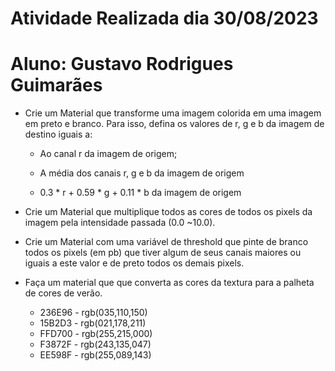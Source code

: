 # Atividade Realizada dia 30/08/2023
# Aluno: Gustavo Rodrigues Guimarães

- Crie um Material que transforme uma imagem colorida em uma imagem em preto e branco. Para isso, defina os valores de r, g e b da imagem de destino iguais a:

    - Ao canal r da imagem de origem;

    - A média dos canais r, g e b da imagem de origem

    - 0.3 * r + 0.59 * g + 0.11 * b da imagem de origem

- Crie um Material que multiplique todos as cores de todos os pixels da imagem pela intensidade passada (0.0 ~10.0).

- Crie um Material com uma variável de threshold que pinte de branco todos os pixels (em pb) que tiver algum de seus canais maiores ou iguais a este valor e de preto todos os demais pixels.

- Faça um material que que converta as cores da textura para a palheta de cores de verão.
    - 236E96 - rgb(035,110,150)
    - 15B2D3 - rgb(021,178,211)
    - FFD700 - rgb(255,215,000)
    - F3872F - rgb(243,135,047)
    - EE598F - rgb(255,089,143)